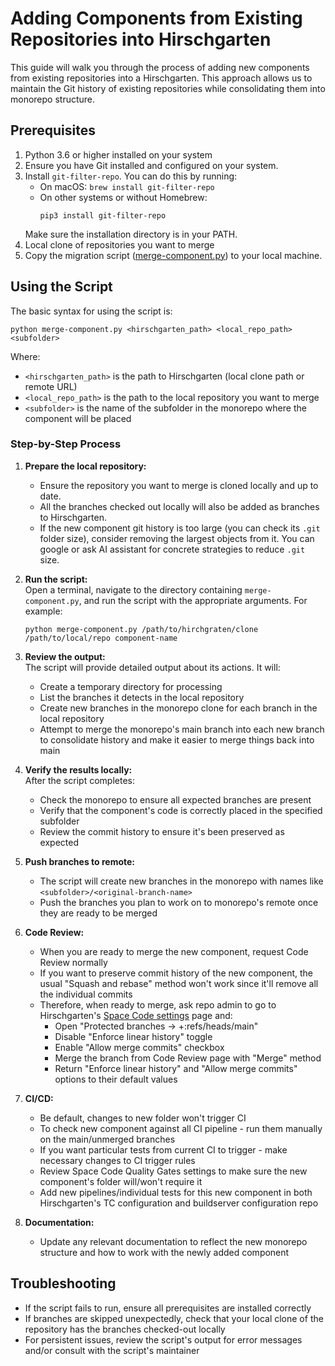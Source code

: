 # Adding Components from Existing Repositories into Hirschgarten

This guide will walk you through the process of adding new components from existing repositories into a Hirschgarten. 
This approach allows us to maintain the Git history of existing repositories while consolidating them into monorepo structure.

## Prerequisites

1. Python 3.6 or higher installed on your system
2. Ensure you have Git installed and configured on your system.
3. Install `git-filter-repo`. You can do this by running:
   - On macOS: `brew install git-filter-repo`
   - On other systems or without Homebrew:
     ```
     pip3 install git-filter-repo
     ```
   Make sure the installation directory is in your PATH.
4. Local clone of repositories you want to merge
5. Copy the migration script ([merge-component.py](../../tools/infra_scripts/migration/merge-component.py)) to your local machine.

## Using the Script

The basic syntax for using the script is:

```
python merge-component.py <hirschgarten_path> <local_repo_path> <subfolder>
```

Where:
- `<hirschgarten_path>` is the path to Hirschgarten (local clone path or remote URL)
- `<local_repo_path>` is the path to the local repository you want to merge
- `<subfolder>` is the name of the subfolder in the monorepo where the component will be placed

### Step-by-Step Process

1. **Prepare the local repository:**  
   * Ensure the repository you want to merge is cloned locally and up to date.  
   * All the branches checked out locally will also be added as branches to Hirschgarten.
   * If the new component git history is too large (you can check its `.git` folder size), consider removing the largest objects from it. You can google or ask AI assistant for concrete strategies to reduce `.git` size.

2. **Run the script:**  
   Open a terminal, navigate to the directory containing `merge-component.py`, and run the script with the appropriate arguments. For example:

   ```
   python merge-component.py /path/to/hirchgraten/clone /path/to/local/repo component-name
   ```

3. **Review the output:**  
   The script will provide detailed output about its actions. It will:
    - Create a temporary directory for processing
    - List the branches it detects in the local repository
    - Create new branches in the monorepo clone for each branch in the local repository
    - Attempt to merge the monorepo's main branch into each new branch to consolidate history and make it easier to merge things back into main

4. **Verify the results locally:**  
   After the script completes:  
    - Check the monorepo to ensure all expected branches are present
    - Verify that the component's code is correctly placed in the specified subfolder
    - Review the commit history to ensure it's been preserved as expected

5. **Push branches to remote:**  
    - The script will create new branches in the monorepo with names like `<subfolder>/<original-branch-name>`
    - Push the branches you plan to work on to monorepo's remote once they are ready to be merged

7. **Code Review:**
    - When you are ready to merge the new component, request Code Review normally
    - If you want to preserve commit history of the new component, the usual "Squash and rebase" method won't work since it'll remove all the individual commits
    - Therefore, when ready to merge, ask repo admin to go to Hirschgarten's [Space Code settings](https://code.jetbrains.team/p/bazel/repositories/hirschgarten/edit?tab=info) page and:
      * Open "Protected branches -> +:refs/heads/main"
      * Disable "Enforce linear history" toggle
      * Enable "Allow merge commits" checkbox
      * Merge the branch from Code Review page with "Merge" method
      * Return "Enforce linear history" and "Allow merge commits" options to their default values

8. **CI/CD:**
    - Be default, changes to new folder won't trigger CI
    - To check new component against all CI pipeline - run them manually on the main/unmerged branches
    - If you want particular tests from current CI to trigger - make necessary changes to CI trigger rules
    - Review Space Code Quality Gates settings to make sure the new component's folder will/won't require it
    - Add new pipelines/individual tests for this new component in both Hirschgarten's TC configuration and buildserver configuration repo

9. **Documentation:**
    - Update any relevant documentation to reflect the new monorepo structure and how to work with the newly added component

## Troubleshooting

- If the script fails to run, ensure all prerequisites are installed correctly
- If branches are skipped unexpectedly, check that your local clone of the repository has the branches checked-out locally
- For persistent issues, review the script's output for error messages and/or consult with the script's maintainer